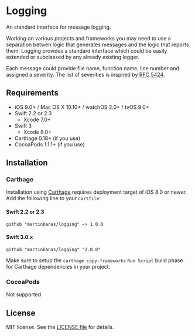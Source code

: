 Logging
========

An standard interface for message logging.

Working on various projects and frameworks you may need to use a separation betwen logic that generates messages and the logic that reports them. Logging provides a standard interface which could be easily extended or subclassed by any already existing logger.

Each message could provide file name, function name, line number and assigned a severity. The list of severities is inspired by [RFC 5424](https://tools.ietf.org/html/rfc5424).

## Requirements
- iOS 9.0+ / Mac OS X 10.10+ / watchOS 2.0+ / tvOS 9.0+
- Swift 2.2 or 2.3
  - Xcode 7.0+
- Swift 3
  - Xcode 8.0+
- Carthage 0.18+ (if you use)
- CocoaPods 1.1.1+ (if you use)

## Installation

### Carthage
Installation using [Carthage](https://github.com/Carthage/Carthage) requires deployment target of iOS 8.0 or newer.
Add the following line to your `Cartfile`:

#### Swift 2.2 or 2.3

```
github "martinbanas/logging" ~> 1.0.0
```

#### Swift 3.0.x

```
github "martinbanas/logging" "2.0.0"
```

Make sure to setup the `carthage copy-frameworks` `Run Script` build phase for Carthage dependencies in your project.

### CocoaPods
Not supported

## License

MIT license. See the [LICENSE file](LICENSE.txt) for details.